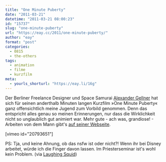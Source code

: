 ```yaml
---
title: "One Minute Puberty"
date: "2011-03-21"
datetime: "2011-03-21 08:00:23"
id: "15737"
slug: "one-minute-puberty"
url: "https://eay.cc/2011/one-minute-puberty/"
author: "eay"
format: "post"
categories:
  - 0815
  - the-others
tags:
  - animation
  - filme
  - kurzfilm
meta:
  - yourls_shorturl: "https://eay.li/16g"
---
```


Der Berliner Freelance Designer und Space Samurai [Alexander Gellner](http://www.gellnerism.de/) hat sich für seinen anderthalb Minuten langen Kurzfilm »One Minute Puberty« ganz offensichtlich meine Jugend zum Vorbild genommen. Denn das entspricht alles genau so meinen Erinnerungen, nur dass die Wirklichkeit nicht so unglaublich gut animiert war. Mehr gute - ach was, grandiose! - Arbeiten von dem Mann gibt's [auf seiner Webseite](http://www.gellnerism.de/).

\[vimeo id="20793651"\]

PS: Tja, und keine Ahnung, ob das nsfw ist oder nicht?! Wenn ihr bei Disney arbeitet, würde ich die Finger davon lassen. Im Priesterseminar ist's wohl kein Problem. (via [Laughing Squid](http://laughingsquid.com/one-minute-puberty/))

